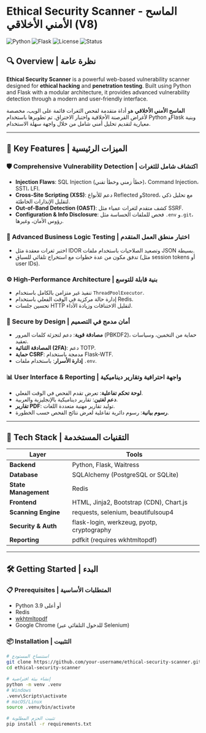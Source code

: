 # Ethical Security Scanner - الماسح الأمني الأخلاقي (V8)

![Python](https://img.shields.io/badge/python-3.9%2B-blue.svg)
![Flask](https://img.shields.io/badge/flask-2.x-green.svg)
![License](https://img.shields.io/badge/license-MIT-lightgrey.svg)
![Status](https://img.shields.io/badge/status-active-brightgreen)

## 🔍 Overview | نظرة عامة

**Ethical Security Scanner** is a powerful web-based vulnerability scanner designed for **ethical hacking** and **penetration testing**. Built using Python and Flask with a modular architecture, it provides advanced vulnerability detection through a modern and user-friendly interface.

**الماسح الأمني الأخلاقي** هو أداة متقدمة لفحص الثغرات قائمة على الويب، مخصصة لأغراض القرصنة الأخلاقية واختبار الاختراق. تم تطويرها باستخدام Python وFlask وبنية معيارية لتقديم تحليل أمني شامل من خلال واجهة سهلة الاستخدام.



---

## 🚀 Key Features | الميزات الرئيسية

### 🛡️ Comprehensive Vulnerability Detection | اكتشاف شامل للثغرات

- **Injection Flaws**: SQL Injection (خطأ زمني وخطأ تقني)، Command Injection، SSTI، LFI.
- **Cross-Site Scripting (XSS)**: دعم للأنواع Reflected وStored، مع تحليل ذكي لتقليل الإنذارات الخاطئة.
- **Out-of-Band Detection (OAST)**: كشف متقدم لثغرات عمياء مثل SSRF.
- **Configuration & Info Disclosure**: فحص للملفات الحساسة مثل `.env` و`.git`، رؤوس الأمان، وغيرها.

### 🧠 Advanced Business Logic Testing | اختبار منطق العمل المتقدم

- اختبر ثغرات معقدة مثل IDOR وتصعيد الصلاحيات باستخدام ملفات JSON بسيطة.
- تدفق مكون من عدة خطوات مع استخراج تلقائي للسياق (مثل session tokens أو user IDs).

### ⚙️ High-Performance Architecture | بنية قابلة للتوسع

- تنفيذ غير متزامن بالكامل باستخدام `ThreadPoolExecutor`.
- إدارة حالة مركزية في الوقت الفعلي باستخدام Redis.
- تحسين جلسات HTTP لتقليل الاختناقات وزيادة الأداء.

### 🔐 Secure by Design | أمان مدمج في التصميم

- **مصادقة قوية**: دعم لتجزئة كلمات المرور (PBKDF2)، حماية من التخمين، وسياسات تعقيد.
- **المصادقة الثنائية (2FA)**: دعم TOTP.
- **حماية CSRF**: مدمجة باستخدام Flask-WTF.
- **إدارة الأسرار**: باستخدام ملفات `.env`.

### 📊 User Interface & Reporting | واجهة احترافية وتقارير ديناميكية

- **لوحة تحكم تفاعلية**: تعرض تقدم الفحص في الوقت الفعلي.
- **دعم لغتين**: تقارير ديناميكية بالإنجليزية والعربية.
- **تقارير PDF**: توليد تقارير مهنية متعددة اللغات.
- **رسوم بيانية**: رسوم دائرية تفاعلية لعرض نتائج الفحص حسب الخطورة.

---

## 🧰 Tech Stack | التقنيات المستخدمة

| Layer | Tools |
|-------|-------|
| **Backend** | Python, Flask, Waitress |
| **Database** | SQLAlchemy (PostgreSQL or SQLite) |
| **State Management** | Redis |
| **Frontend** | HTML, Jinja2, Bootstrap (CDN), Chart.js |
| **Scanning Engine** | requests, selenium, beautifulsoup4 |
| **Security & Auth** | flask-login, werkzeug, pyotp, cryptography |
| **Reporting** | pdfkit (requires wkhtmltopdf) |

---

## 🛠️ Getting Started | البدء

### 📋 Prerequisites | المتطلبات الأساسية

- Python 3.9 أو أعلى
- Redis
- [wkhtmltopdf](https://wkhtmltopdf.org/downloads.html)
- Google Chrome (للدخول التلقائي عبر Selenium)

### 📦 Installation | التثبيت

```bash
# استنساخ المستودع
git clone https://github.com/your-username/ethical-security-scanner.git
cd ethical-security-scanner

# إنشاء بيئة افتراضية
python -m venv .venv
# Windows
.venv\Scripts\activate
# macOS/Linux
source .venv/bin/activate

# تثبيت الحزم المطلوبة
pip install -r requirements.txt
